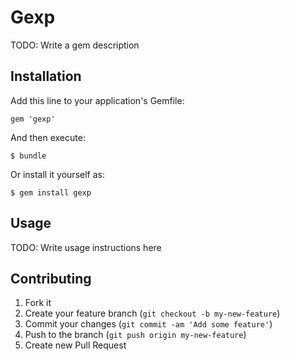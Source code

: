 # Gexp

TODO: Write a gem description

## Installation

Add this line to your application's Gemfile:

    gem 'gexp'

And then execute:

    $ bundle

Or install it yourself as:

    $ gem install gexp

## Usage

TODO: Write usage instructions here

## Contributing

1. Fork it
2. Create your feature branch (`git checkout -b my-new-feature`)
3. Commit your changes (`git commit -am 'Add some feature'`)
4. Push to the branch (`git push origin my-new-feature`)
5. Create new Pull Request
